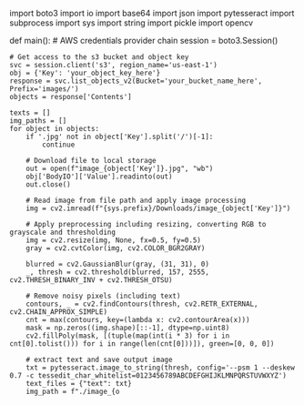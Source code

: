 import boto3
import io
import base64
import json
import pytesseract
import subprocess
import sys
import string
import pickle
import opencv

def main():
    # AWS credentials provider chain
    session = boto3.Session()
    
    # Get access to the s3 bucket and object key
    svc = session.client('s3', region_name='us-east-1')
    obj = {'Key': 'your_object_key_here'}
    response = svc.list_objects_v2(Bucket='your_bucket_name_here', Prefix='images/')
    objects = response['Contents']
    
    texts = []
    img_paths = []
    for object in objects:
        if '.jpg' not in object['Key'].split('/')[-1]:
            continue
        
        # Download file to local storage
        out = open(f"image_{object['Key']}.jpg", "wb")
        obj['BodyIO']['Value'].readinto(out)
        out.close()
        
        # Read image from file path and apply image processing
        img = cv2.imread(f"{sys.prefix}/Downloads/image_{object['Key']}")

        # Apply preprocessing including resizing, converting RGB to grayscale and thresholding
        img = cv2.resize(img, None, fx=0.5, fy=0.5)
        gray = cv2.cvtColor(img, cv2.COLOR_BGR2GRAY)

        blurred = cv2.GaussianBlur(gray, (31, 31), 0)
        _, thresh = cv2.threshold(blurred, 157, 2555, cv2.THRESH_BINARY_INV + cv2.THRESH_OTSU)

        # Remove noisy pixels (including text)
        contours, _ = cv2.findContours(thresh, cv2.RETR_EXTERNAL, cv2.CHAIN_APPROX_SIMPLE)
        cnt = max(contours, key=(lambda x: cv2.contourArea(x)))
        mask = np.zeros((img.shape)[::-1], dtype=np.uint8)
        cv2.fillPoly(mask, [(tuple(map(int(i * 3) for i in cnt[0].tolist())) for i in range(len(cnt[0]))]), green=[0, 0, 0])

        # extract text and save output image
        txt = pytesseract.image_to_string(thresh, config='--psm 1 --deskew 0.7 -c tessedit_char_whitelist=0123456789ABCDEFGHIJKLMNPQRSTUVWXYZ')
        text_files = {"text": txt}
        img_path = f"./image_{o
